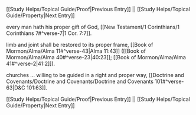 [[Study Helps/Topical Guide/Proof|Previous Entry]]  ||  [[Study Helps/Topical Guide/Property|Next Entry]]

 every man hath his proper gift of God, [[New Testament/1 Corinthians/1 Corinthians 7#^verse-7|1 Cor. 7:7]].

 limb and joint shall be restored to its proper frame, [[Book of Mormon/Alma/Alma 11#^verse-43|Alma 11:43]] ([[Book of Mormon/Alma/Alma 40#^verse-23|40:23]]; [[Book of Mormon/Alma/Alma 41#^verse-2|41:2]]).

 churches ... willing to be guided in a right and proper way, [[Doctrine and Covenants/Doctrine and Covenants/Doctrine and Covenants 101#^verse-63|D&C 101:63]].

[[Study Helps/Topical Guide/Proof|Previous Entry]]  ||  [[Study Helps/Topical Guide/Property|Next Entry]]